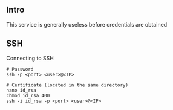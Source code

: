 
## Intro
This service is generally useless before credentials are obtained

## SSH
Connecting to SSH
```
# Password
ssh -p <port> <user>@<IP>

# Certificate (located in the same directory)
nano id_rsa
chmod id_rsa 400
ssh -i id_rsa -p <port> <user>@<IP>
```
